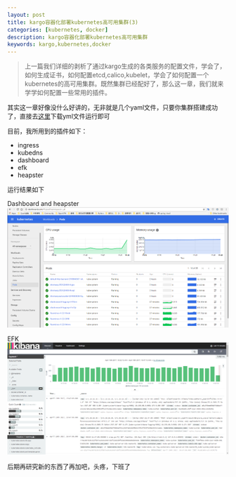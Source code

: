 ```yaml
---
layout: post
title: kargo容器化部署kubernetes高可用集群(3)
categories: [kubernetes, docker]
description: kargo容器化部署kubernetes高可用集群
keywords: kargo,kubernetes,docker
---
```


> 上一篇我们详细的剥析了通过kargo生成的各类服务的配置文件，学会了，如何生成证书，如何配置etcd,calico,kubelet，学会了如何配置一个kubernetes的高可用集群。既然集群已经配好了，那么这一章，我们就来学学如何配置一些常用的插件。

<!--more-->
其实这一章好像没什么好讲的，无非就是几个yaml文件，只要你集群搭建成功了，直接去[这里](https://github.com/chinakevinguo/kubernetes-custom/tree/master/kubernetes%20%E6%8F%92%E4%BB%B6)下载yml文件运行即可

目前，我所用到的插件如下：

* ingress
* kubedns
* dashboard
* efk
* heapster


运行结果如下

Dashboard and heapster
![](/images/posts/dashboard-heapster.png)

EFK
![](/images/posts/kibana.png)

后期再研究新的东西了再加吧，头疼，下班了
